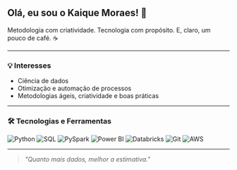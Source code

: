 ## Olá, eu sou o Kaique Moraes! 🔢

Metodologia com criatividade. Tecnologia com propósito. E, claro, um pouco de café. ☕️

---

### 💡 Interesses

- Ciência de dados
- Otimização e automação de processos
- Metodologias ágeis, criatividade e boas práticas

---

### 🛠️ Tecnologias e Ferramentas

![Python](https://img.shields.io/badge/Python-3776AB?style=flat&logo=python&logoColor=white)
![SQL](https://img.shields.io/badge/SQL-4479A1?style=flat&logo=postgresql&logoColor=white)
![PySpark](https://img.shields.io/badge/PySpark-E25A1C?style=flat&logo=apache-spark&logoColor=white)
![Power BI](https://img.shields.io/badge/Power%20BI-F2C811?style=flat&logo=power-bi&logoColor=black)
![Databricks](https://img.shields.io/badge/Databricks-FF6F20?style=flat&logo=databricks&logoColor=white)
![Git](https://img.shields.io/badge/Git-F05032?style=flat&logo=git&logoColor=white)
![AWS](https://img.shields.io/badge/AWS-232F3E?style=flat&logo=amazonaws&logoColor=white)

---

> _"Quanto mais dados, melhor a estimativa."_
